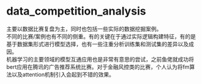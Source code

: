 # data_competition_analysis
主要以数据比赛复盘为主，同时也包括一些实际的数据挖掘案例。  
不同的比赛/案例也有不同的侧重。有的关键在于通过实际逻辑构建特征，有的是基于数据集形式进行模型选择，也有一些注重分析训练集和测试集的差异以及成因。  
机器学习的主要领域的模型互通应用也是非常有意思的尝试，之前鱼佬就成功将bert应用在腾讯的广告推荐系统比赛。对于金融风控类的比赛，个人认为将fm算法以及attention机制引入会起到不错的效果。
